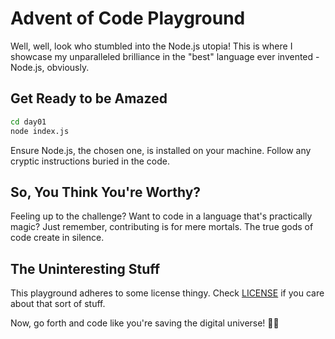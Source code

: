 # Advent of Code Playground

Well, well, look who stumbled into the Node.js utopia! This is where I showcase my unparalleled brilliance in the "best" language ever invented - Node.js, obviously.

## Get Ready to be Amazed

```bash
cd day01
node index.js
```

Ensure Node.js, the chosen one, is installed on your machine. Follow any cryptic instructions buried in the code.

## So, You Think You're Worthy?

Feeling up to the challenge? Want to code in a language that's practically magic? Just remember, contributing is for mere mortals. The true gods of code create in silence.

## The Uninteresting Stuff

This playground adheres to some license thingy. Check [LICENSE](LICENSE) if you care about that sort of stuff.

Now, go forth and code like you're saving the digital universe! 🚀✨
